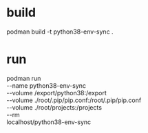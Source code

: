 # build
podman build -t python38-env-sync .

# run
podman run \
--name python38-env-sync \
--volume /export/python38:/export \
--volume ./root/.pip/pip.conf:/root/.pip/pip.conf \
--volume ./root/projects:/projects \
--rm \
localhost/python38-env-sync
